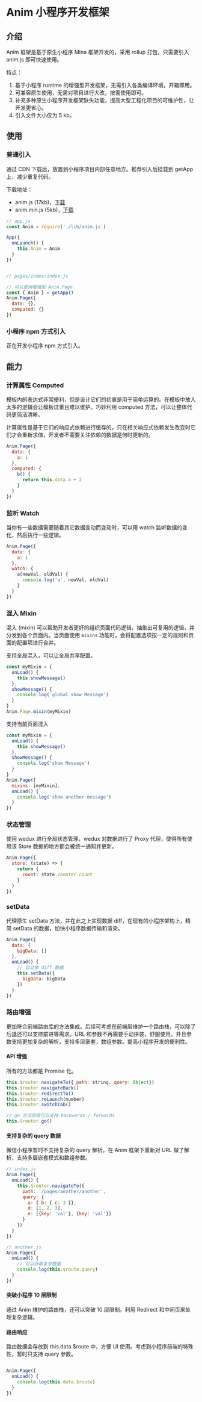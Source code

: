 # Anim 小程序开发框架

## 介绍

Anim 框架是基于原生小程序 Mina 框架开发的，采用 rollup 打包，只需要引入 anim.js 即可快速使用。

特点：

1. 基于小程序 runtime 的增强型开发框架，无需引入各类编译环境，开箱即用。
2. 可兼容原生使用，无需对项目进行大改，按需使用即可。
3. 补充多种原生小程序开发框架缺失功能，提高大型工程化项目的可维护性，让开发更省心。
4. 引入文件大小仅为 5 kb。

## 使用

### 普通引入

通过 CDN 下载后，放置到小程序项目内部任意地方。推荐引入后挂载到 getApp 上，减少重复代码。

下载地址：

* anim.js (17kb)，[下载](https://www.qq.com)
* anim.min.js (5kb)，[下载](https://www.qq.com)

```js
// app.js
const Anim = require('./lib/anim.js')

App({
  onLaunch() {
    this.Anim = Anim
  }
})


// pages/index/index.js

// 可以使用增强型 Anim.Page
const { Anim } = getApp()
Anim.Page({
  data: {},
  computed: {}
})
```

### 小程序 npm 方式引入

正在开发小程序 npm 方式引入。

## 能力

### 计算属性 Computed

模板内的表达式非常便利，但是设计它们的初衷是用于简单运算的。在模板中放入太多的逻辑会让模板过重且难以维护。巧妙利用 computed 方法，可以让整体代码更简洁清晰。

计算属性是基于它们的响应式依赖进行缓存的，只在相关响应式依赖发生改变时它们才会重新求值，开发者不需要关注依赖的数据是何时更新的。

```js
Anim.Page({
  data: {
    a: 1
  },
  computed: {
    b() {
      return this.data.a + 2
    }
  }
})
```

### 监听 Watch

当你有一些数据需要随着其它数据变动而变动时，可以用 watch 监听数据的变化，然后执行一些逻辑。

```js
Anim.Page({
  data: {
    a: 1
  },
  watch: {
    a(newVal, oldVal) {
      console.log('a', newVal, oldVal)
    }
  }
})
```

### 混入 Mixin

混入 (mixin) 可以帮助开发者更好的组织页面代码逻辑，抽象出可复用的逻辑，并分发到各个页面内。当页面使用 `mixins` 功能时，会将配置选项按一定的规则和页面的配置项进行合并。

支持全局混入，可以让全局共享配置。

```js
const myMixin = {
  onLoad() {
    this.showMessage()
  },
  showMessage() {
    console.log('global show Message')
  }
}
Anim.Page.mixin(myMixin)
```

支持当前页面混入

```js
const myMixin = {
  onLoad() {
    this.showMessage()
  },
  showMessage() {
    console.log('show Message')
  }
}
Anim.Page({
  mixins: [myMixin],
  onLoad() {
    console.log('show another message')
  }
})
```

### 状态管理

使用 wedux 进行全局状态管理，wedux 对数据进行了 Proxy 代理，使得所有使用该 Store 数据的地方都会被统一通知并更新。

```js
Anim.Page({
  store: (state) => {
    return {
      count: state.counter.count
    }
  }
})
```

### setData

代理原生 setData 方法，并在此之上实现数据 diff，在现有的小程序架构上，精简 setData 的数据，加快小程序数据传输和渲染。

```js
Anim.Page({
  data: {
    bigData: []
  },
  onLoad() {
    // 自动做 diff 数据
    this.setData({
      bigData: bigData
    })
  }
})
```

### 路由增强

更加符合前端路由库的方法集成。后续可考虑在前端层维护一个路由栈，可以除了后退还可以支持前进等需求。URL 和参数不再需要手动拼装，舒服使用。并且参数支持更加复杂的解析，支持多层嵌套，数组参数。提高小程序开发的便利性。

#### API 增强

所有的方法都是 Promise 化。

```js
this.$router.navigateTo({ path: string, query: Object})
this.$router.navigateBack()
this.$router.redirectTo()
this.$router.reLaunch(number)
this.$router.switchTab()

// go 方法后续可以支持 backwards / forwards
this.$router.go()
```

#### 支持复杂的 query 数据

微信小程序暂时不支持复杂的 query 解析，在 Anim 框架下重新对 URL 做了解析，支持多层嵌套模式和数组参数。

```js
// index.js
Anim.Page({
  onLoad() {
    this.$router.navigateTo({
      path: '/pages/another/another',
      query: {
        a: { b: { c: 3 }},
        d: [1, 2, 3],
        e: [{key: 'val'}, {key: 'val'}]
      }
    })
  }
})

// another.js
Anim.Page({
  onLoad() {
    // 可以获取复杂数据
    console.log(this.$route.query)
  }
})
```

#### 突破小程序 10 层限制

通过 Anim 维护的路由栈，还可以突破 10 层限制。利用 Redirect 和中间页来处理复杂逻辑。

#### 路由响应

路由数据会存放到 this.data.$route 中，方便 UI 使用。考虑到小程序前端的特殊性，暂时只支持 query 参数。

```js

Anim.Page({
  onLoad() {
    console.log(this.data.$route)
  }
})
```